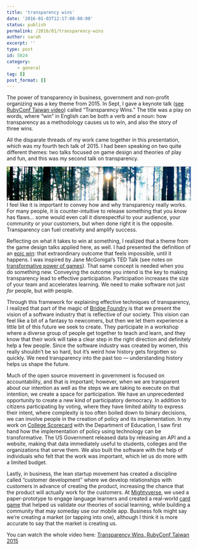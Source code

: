 ```yaml
---
title: 'transparency wins'
date: '2016-01-03T12:17:08-08:00'
status: publish
permalink: /2016/01/transparency-wins
author: sarah
excerpt: ''
type: post
id: 5824
category:
    - general
tag: []
post_format: []
---
```

The power of transparency in business, government and non-profit organizing was a key theme from 2015. In Sept, I gave a keynote talk ([see RubyConf Taiwan video](https://youtube.com/watch?v=-2_9WFtEvaA?t=2s)) called “Transparency Wins.” The title was a play on words, where “win” in English can be both a verb and a noun: how transparency as a methodology causes us to win, and also the story of three wins.

All the disparate threads of my work came together in this presentation, which was my fourth tech talk of 2015. I had been speaking on two quite different themes: two talks focused on game design and theories of play and fun, and this was my second talk on transparency.

[![sunlight through trees](../../../uploads/2016/01/enlightenment.png)](https://www.flickr.com/photos/14886702@N05/2073812640/)I feel like it is important to convey how and why transparency really works. For many people, it is counter-intuitive to release something that you *know* has flaws… some would even call it disrespectful to your audience, your community or your customers, but when done right it is the opposite. Transparency can fuel creativity and amplify success.

Reflecting on what it takes to win at something, I realized that a theme from the game design talks applied here, as well. I had presented the definition of an [epic win](https://www.ultrasaurus.com/2015/10/what-does-it-take-to-create-an-epic-win/): that extraordinary outcome that feels impossible, until it happens. I was inspired by Jane McGonigal’s TED Talk (see notes on [transformative power of games](https://www.ultrasaurus.com/2015/06/the-transformative-power-of-games/)). That same concept is needed when you do something new. Conveying the outcome you intend is the key to making transparency lead to effective participation. Participation increases the size of your team and accelerates learning. We need to make software not just *for* people, but *with* people.

Through this framework for explaining effective techniques of transparency, I realized that part of the magic of [Bridge Foundry](http://bridgefoundry.org/) is that we present the vision of a software industry that is reflective of our society. This vision can feel like a bit of a fantasy to newcomers, but then we let them experience a little bit of this future we seek to create. They participate in a workshop where a diverse group of people get together to teach and learn, and they know that their work will take a clear step in the right direction and definitely help a few people. Since the software industry was created by women, this really shouldn’t be so hard, but it’s weird how history gets forgotten so quickly. We need transparency into the past too — understanding history helps us shape the future.

Much of the open source movement in government is focused on accountability, and that is important; however, when we are transparent about our intention as well as the steps we are taking to execute on that intention, we create a space for participation. We have an unprecedented opportunity to create a new kind of participatory democracy. In addition to citizens participating by voting, where they have limited ability to express their intent, where complexity is too often boiled down to binary decisions, we can involve people in the creation of policy and its implementation. In my work on [College Scorecard](https://collegescorecard.ed.gov/) with the Department of Education, I saw first hand how the implementation of policy using technology can be transformative. The US Government released data by releasing an API and a website, making that data immediately useful to students, colleges and the organizations that serve them. We also built the software with the help of individuals who felt that the work was important, which let us do more with a limited budget.

Lastly, in business, the lean startup movement has created a discipline called “customer development” where we develop relationships with customers in advance of creating the product, increasing the chance that the product will actually work for the customers. At [Mightyverse](https://www.mightyverse.com/), we used a paper-prototype to engage language learners and created a real-world [card game](http://www.amazon.com/%C2%A1D%C3%ADgame-Spanish-Learning-Card-Game/dp/B00QRX0ZFO) that helped us validate our theories of social learning, while building a community that may someday use our mobile app. Business folk might say we’re creating a market (or tapping into one), although I think it is more accurate to say that the market is creating us.

You can watch the whole video here: [Transparency Wins, RubyConf Taiwan 2015](https://youtube.com/watch?v=-2_9WFtEvaA?t=2s)